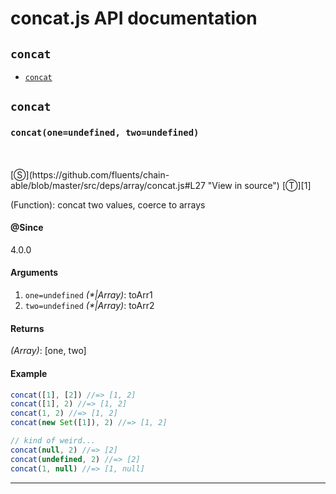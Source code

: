 # concat.js API documentation

<!-- div class="toc-container" -->

<!-- div -->

## `concat`
* <a href="#concat"  data-meta="concat one undefined two undefined"  data-call="concat one undefined two undefined"  data-category="Methods"  data-description="Function concat two values coerce to arrays"  data-name="concat"  data-all="meta concat one undefined two undefined call concat one undefined two undefined category Methods description Function concat two values coerce to arrays name concat member see notes todos klassProps" >`concat`</a>

<!-- /div -->

<!-- /div -->

<!-- div class="doc-container" -->

<!-- div -->

## `concat`

<!-- div -->

<h3 id="concat" data-member="" data-category="Methods" data-name="concat"><code>concat(one=undefined, two=undefined)</code></h3>
<br>
<br>
[&#x24C8;](https://github.com/fluents/chain-able/blob/master/src/deps/array/concat.js#L27 "View in source") [&#x24C9;][1]

(Function): concat two values, coerce to arrays


#### @Since
4.0.0

#### Arguments
1. `one=undefined` *(&#42;|Array)*: toArr1
2. `two=undefined` *(&#42;|Array)*: toArr2

#### Returns
*(Array)*: &#91;one, two&#93;

#### Example
```js
concat([1], [2]) //=> [1, 2]
concat([1], 2) //=> [1, 2]
concat(1, 2) //=> [1, 2]
concat(new Set([1]), 2) //=> [1, 2]

// kind of weird...
concat(null, 2) //=> [2]
concat(undefined, 2) //=> [2]
concat(1, null) //=> [1, null]

```
---

<!-- /div -->

<!-- /div -->

<!-- /div -->

 [1]: #concat "Jump back to the TOC."
